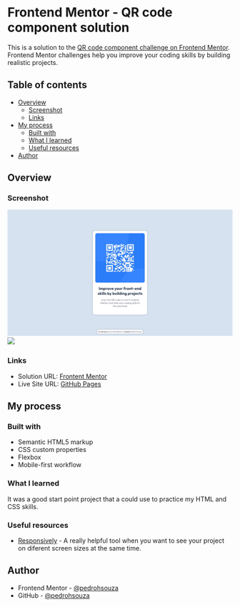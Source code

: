 # Frontend Mentor - QR code component solution

This is a solution to the [QR code component challenge on Frontend Mentor](https://www.frontendmentor.io/challenges/qr-code-component-iux_sIO_H). Frontend Mentor challenges help you improve your coding skills by building realistic projects.

## Table of contents

- [Overview](#overview)
  - [Screenshot](#screenshot)
  - [Links](#links)
- [My process](#my-process)
  - [Built with](#built-with)
  - [What I learned](#what-i-learned)
  - [Useful resources](#useful-resources)
- [Author](#author)

## Overview

### Screenshot

![](./design/desktop-screenshot.jpg)
![](./design/mobile-screenshot.jpg)

### Links

- Solution URL: [Frontent Mentor](https://www.frontendmentor.io/solutions/qr-code-component-challenge-hub-with-vanilla-html-and-css-OGwHo2gT7)
- Live Site URL: [GitHub Pages](https://pedrohsouza.github.io/qr-code-component-main/)

## My process

### Built with

- Semantic HTML5 markup
- CSS custom properties
- Flexbox
- Mobile-first workflow

### What I learned

It was a good start point project that a could use to practice my HTML and CSS skills.

### Useful resources

- [Responsively](https://responsively.app/) - A really helpful tool when you want to see your project on diferent screen sizes at the same time.

## Author

- Frontend Mentor - [@pedrohsouza](https://www.frontendmentor.io/profile/pedrohsouza)
- GitHub - [@pedrohsouza](https://github.com/pedrohsouza)
